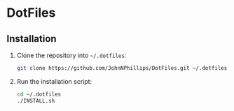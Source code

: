 # DotFiles

## Installation

1.  Clone the repository into `~/.dotfiles`:
    ```bash
    git clone https://github.com/JohnNPhillips/DotFiles.git ~/.dotfiles
    ```

2.  Run the installation script:
    ```bash
    cd ~/.dotfiles
    ./INSTALL.sh
    ```